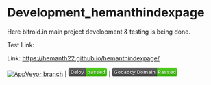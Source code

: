 # Development_hemanthindexpage
Here bitroid.in main project development & testing is being done.

Test Link: 

Link: https://hemanth22.github.io/hemanthindexpage/

[![AppVeyor branch](https://img.shields.io/appveyor/ci/gruntjs/grunt/master.svg?style=plastic)]() | ![AppVeyor branch](deloy-passed-brightgree.png) | ![AppVeyor](godaddydomain-passed-brightgree.png)
